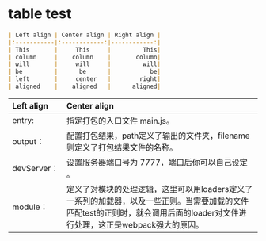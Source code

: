# table test


```md
| Left align | Center align | Right align |
|:-----------|:------------:|------------:|
| This       |     This     |         This|
| column     |    column    |       column|
| will       |     will     |         will|
| be         |      be      |           be|
| left       |     center   |        right|
| aligned    |    aligned   |      aligned|
``` 


> 
| Left align | Center align |
|:-----------|:------------|
| entry:     | 指定打包的入口文件 main.js。| 
| output：   | 配置打包结果，path定义了输出的文件夹，filename则定义了打包结果文件的名称。| 
| devServer：| 设置服务器端口号为 7777，端口后你可以自己设定 。| 
| module：   | 定义了对模块的处理逻辑，这里可以用loaders定义了一系列的加载器，以及一些正则。当需要加载的文件匹配test的正则时，就会调用后面的loader对文件进行处理，这正是webpack强大的原因。| 
